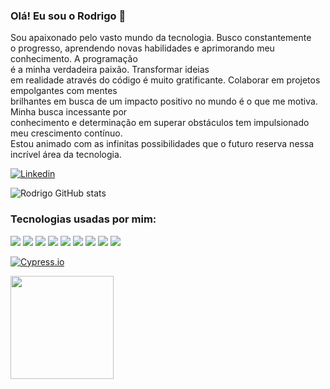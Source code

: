 ### Olá! Eu sou o Rodrigo 👋

Sou apaixonado pelo vasto mundo da tecnologia. Busco constantemente</br>
o progresso, aprendendo novas habilidades e aprimorando meu conhecimento. A programação</br> 
é a minha verdadeira paixão. Transformar ideias</br> 
em realidade através do código é muito gratificante. Colaborar em projetos empolgantes com mentes</br> 
brilhantes em busca de um impacto positivo no mundo é o que me motiva. Minha busca incessante por</br> 
conhecimento e determinação em superar obstáculos tem impulsionado meu crescimento contínuo.</br> 
Estou animado com as infinitas possibilidades que o futuro reserva nessa incrível área da tecnologia.

[![Linkedin](https://img.shields.io/badge/LinkedIn-0077B5?style=for-the-badge&logo=linkedin&logoColor=white)](https://www.linkedin.com/in/rodrigo-ramos-837513253/)

![Rodrigo GitHub stats](https://github-readme-stats.vercel.app/api?username=Rodrigo-Dev123&show_icons=true&theme=cobalt)

### Tecnologias usadas por mim:

<div>
    <img aling="center" src="https://img.shields.io/badge/HTML5-E34F26?style=for-the-badge&logo=html5&logoColor=white"/>
    <img aling="center" src="https://img.shields.io/badge/CSS3-1572B6?style=for-the-badge&logo=css3&logoColor=white"/>
    <img aling="center" src="https://img.shields.io/badge/JavaScript-F7DF1E?style=for-the-badge&logo=javascript&logoColor=black"/>
    <img aling="center" src="https://img.shields.io/badge/TypeScript-007ACC?style=for-the-badge&logo=typescript&logoColor=white"/>
    <img aling="center" src="https://img.shields.io/badge/React-20232A?style=for-the-badge&logo=react&logoColor=61DAFB"/>
    <img aling="center" src="https://img.shields.io/badge/Next-black?style=for-the-badge&logo=next.js&logoColor=white"/>
    <img aling="center" src="https://img.shields.io/badge/Tailwind_CSS-38B2AC?style=for-the-badge&logo=tailwind-css&logoColor=white"/>
    <img aling="center" src="https://img.shields.io/badge/Node.js-43853D?style=for-the-badge&logo=node.js&logoColor=white"/>
    <img aling="center" src="https://img.shields.io/badge/Express.js-404D59?style=for-the-badge"/>
</div> 

[![Cypress.io](https://img.shields.io/badge/tested%20with-Cypress-04C38E.svg)](https://www.cypress.io/)

<div>
    <a href="https://github.com/Rodrigo-Dev123">
     <img height="165em" src="https://github-readme-stats.vercel.app/api/top-langs/?username=Rodrigo-Dev123&layout=compact&langs_count=7&theme=onedark"/>
</div>

